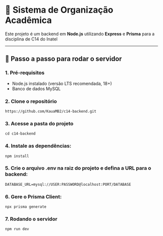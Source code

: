 # 📌 Sistema de Organização Acadêmica

Este projeto é um backend em **Node.js** utilizando **Express** e **Prisma** para a disciplina de C14 do Inatel

---

## 🚀 Passo a passo para rodar o servidor

### 1. Pré-requisitos

- Node.js instalado (versão LTS recomendada, 18+)
- Banco de dados MySQL

### 2. Clone o repositório

```
https://github.com/KauaMB2/c14-backend.git
```

### 3. Acesse a pasta do projeto

```
cd c14-backend
```

### 4. Instale as dependências:

```
npm install
```

### 5. Crie o arquivo .env na raiz do projeto e defina a URL para o backend:

```
DATABASE_URL=mysql://USER:PASSWORD@localhost:PORT/DATABASE
```

### 6. Gere o Prisma Client:

```
npx prisma generate
```

### 7. Rodando o servidor

```
npm run dev
```
